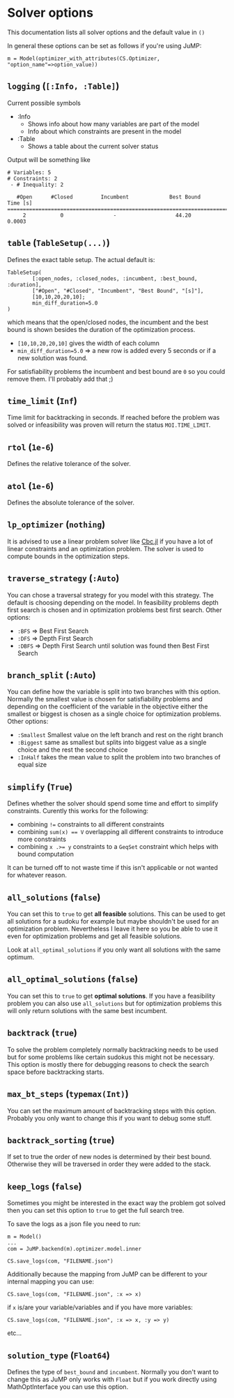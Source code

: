# Solver options

This documentation lists all solver options and the default value in `()`

In general these options can be set as follows if you're using JuMP:

```
m = Model(optimizer_with_attributes(CS.Optimizer, "option_name"=>option_value))
```

## `logging` (`[:Info, :Table]`)

Current possible symbols
- :Info
    - Shows info about how many variables are part of the model
    - Info about which constraints are present in the model
- :Table
    - Shows a table about the current solver status

Output will be something like
```
# Variables: 5
# Constraints: 2
 - # Inequality: 2

   #Open      #Closed         Incumbent             Best Bound        Time [s]  
================================================================================
     2           0                -                   44.20            0.0003  
```
  
## `table` (`TableSetup(...)`)

Defines the exact table setup. The actual default is:

```
TableSetup(
        [:open_nodes, :closed_nodes, :incumbent, :best_bound, :duration],
        ["#Open", "#Closed", "Incumbent", "Best Bound", "[s]"],
        [10,10,20,20,10]; 
        min_diff_duration=5.0
)
```

which means that the open/closed nodes, the incumbent and the best bound is shown besides the duration of the optimization process. 
- `[10,10,20,20,10]` gives the width of each column
- `min_diff_duration=5.0` => a new row is added every 5 seconds or if a new solution was found.

For satisfiability problems the incumbent and best bound are `0` so you could remove them. I'll probably add that ;)

## `time_limit` (`Inf`)

Time limit for backtracking in seconds. If reached before the problem was solved or infeasibility was proven will return the status `MOI.TIME_LIMIT`.

## `rtol` (`1e-6`)

Defines the relative tolerance of the solver.

## `atol` (`1e-6`)

Defines the absolute tolerance of the solver.

## `lp_optimizer` (`nothing`)

It is advised to use a linear problem solver like [Cbc.jl](https://github.com/JuliaOpt/Cbc.jl) if you have a lot of linear constraints and an optimization problem. The solver is used to compute bounds in the optimization steps.

## `traverse_strategy` (`:Auto`)

You can chose a traversal strategy for you model with this strategy. The default is choosing depending on the model. In feasibility problems depth first search is chosen and in optimization problems best first search.
Other options:
- `:BFS` => Best First Search
- `:DFS` => Depth First Search
- `:DBFS` => Depth First Search until solution was found then Best First Search

## `branch_split` (`:Auto`)

You can define how the variable is split into two branches with this option. 
Normally the smallest value is chosen for satisfiability problems and depending on the coefficient of the variable in the objective either the smallest or biggest is chosen as a single choice for optimization problems.
Other options:
- `:Smallest` Smallest value on the left branch and rest on the right branch
- `:Biggest` same as smallest but splits into biggest value as a single choice and the rest the second choice
- `:InHalf` takes the mean value to split the problem into two branches of equal size

## `simplify` (`True`)

Defines whether the solver should spend some time and effort to simplify constraints.
Curently this works for the following:
- combining `!=` constraints to all different constraints
- combining `sum(x) == V` overlapping all different constraints to introduce more constraints
- combining `x .>= y` constraints to a `GeqSet` constraint which helps with bound computation

It can be turned off to not waste time if this isn't applicable or not wanted for whatever reason.

## `all_solutions` (`false`)

You can set this to `true` to get **all feasible** solutions. This can be used to get all solutions for a sudoku for example but maybe shouldn't be used for an optimization problem. Nevertheless I leave it here so you be able to use it even for optimization problems and get all feasible solutions.

Look at `all_optimal_solutions` if you only want all solutions with the same optimum.

## `all_optimal_solutions` (`false`)

You can set this to `true` to get **optimal solutions**. If you have a feasibility problem you can also use `all_solutions` but for optimization problems this will only return solutions with the same best incumbent.


## `backtrack` (`true`)

To solve the problem completely normally backtracking needs to be used but for some problems like certain sudokus this might not be necessary. This option is mostly there for debugging reasons to check the search space before backtracking starts.

## `max_bt_steps` (`typemax(Int)`)

You can set the maximum amount of backtracking steps with this option. Probably you only want to change this if you want to debug some stuff.

## `backtrack_sorting` (`true`)

If set to true the order of new nodes is determined by their best bound. Otherwise they will be traversed in order they were added to the stack.

## `keep_logs` (`false`)

Sometimes you might be interested in the exact way the problem got solved then you can set this option to `true` to get the full search tree.

To save the logs as a json file you need to run:

```
m = Model()
...
com = JuMP.backend(m).optimizer.model.inner

CS.save_logs(com, "FILENAME.json")
```

Additionally because the mapping from JuMP can be different to your internal mapping you can use:

```
CS.save_logs(com, "FILENAME.json", :x => x)
```
if `x` is/are your variable/variables and if you have more variables:

```
CS.save_logs(com, "FILENAME.json", :x => x, :y => y)
```
etc...

## `solution_type` (`Float64`)

Defines the type of `best_bound` and `incumbent`. Normally you don't want to change this as JuMP only works with `Float` but if you work directly using MathOptInterface you can use this option.

